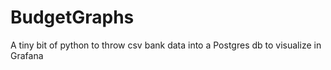 # BudgetGraphs
A tiny bit of python to throw csv bank data into a Postgres db to visualize in Grafana
